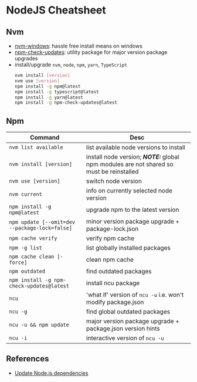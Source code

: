 # NodeJS Cheatsheet

## Nvm

- [nvm-windows](https://github.com/coreybutler/nvm-windows): hassle free install means on windows
- [npm-check-updates](https://www.npmjs.com/package/npm-check-updates): utility package for major version package upgrades
- install/upgrade `nvm`, `node`, `npm`, `yarn`, `TypeScript`
  ```bash
  nvm install [version]
  nvm use [version]
  npm install -g npm@latest
  npm install -g typescript@latest
  npm install -g yarn@latest
  npm install -g npm-check-updates@latest
  ```

## Npm

|Command|Desc|
|-------|----|
|`nvm list available`|list available node versions to install|
|`nvm install [version]`|install node version; **_NOTE:_** global npm modules are not shared so must be reinstalled|
|`nvm use [version]`|switch node version|
|`nvm current`|info on currently selected node version|
|`npm install -g npm@latest`|upgrade npm to the latest version|
|`npm update [--omit=dev --package-lock=false]`|minor version package upgrade + package-lock.json|
|`npm cache verify`|verify npm cache|
|`npm -g list`|list globally installed packages|
|`npm cache clean [-force]`|clean npm cache|
|`npm outdated`|find outdated packages|
|`npm install -g npm-check-updates@latest`|install ncu package|
|`ncu`|'what if' version of `ncu -u` i.e. won't modify package.json|
|`ncu -g`|find global outdated packages|
|`ncu -u && npm update`|major version package upgrade + package.json version hints|
|`ncu -i`|interactive version of `ncu -u`|

## References

- [Update Node.js dependencies](https://nodejs.dev/learn/update-all-the-nodejs-dependencies-to-their-latest-version)
